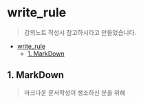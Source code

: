 # write_rule
> 강의노트 작성시 참고하시라고 만들었습니다.

* [write_rule](.)
  * [1. MarkDown](./HowToMarkDown.md)
      
## 1. MarkDown
> 마크다운 문서작성이 생소하신 분을 위해 
